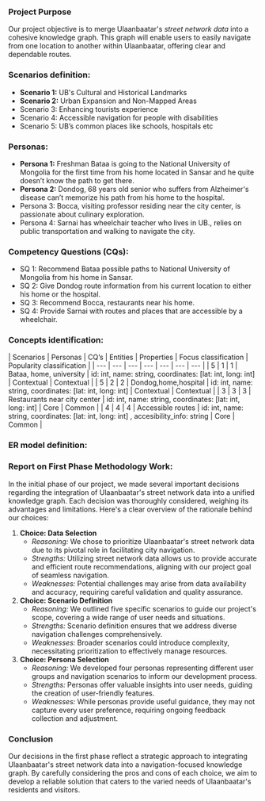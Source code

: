 ### Project Purpose

Our project objective is to merge Ulaanbaatar's _street network data_ into a cohesive knowledge graph. This graph will enable users to easily navigate from one location to another within Ulaanbaatar, offering clear and dependable routes.

### Scenarios definition:

- **Scenario 1:** UB's Cultural and Historical Landmarks
- **Scenario 2:** Urban Expansion and Non-Mapped Areas
- Scenario 3: Enhancing tourists experience
- Scenario 4: Accessible navigation for people with disabilities
- Scenario 5: UB’s common places like schools, hospitals etc

### Personas:

- **Persona 1:** Freshman Bataa is going to the National University of Mongolia for the first time from his home located in Sansar and he quite doesn’t know the path to get there.
- **Persona 2:** Dondog, 68 years old senior who suffers from Alzheimer's disease can’t memorize his path from his home to the hospital.
- Persona 3: Bocca, visiting professor residing near the city center, is passionate about culinary exploration.
- Persona 4: Sarnai has wheelchair teacher who lives in UB., relies on public transportation and walking to navigate the city.

### Competency Questions (CQs):

- SQ 1: Recommend Bataa possible paths to National University of Mongolia from his home in Sansar.
- SQ 2: Give Dondog route information from his current location to either his home or the hospital.
- SQ 3: Recommend Bocca, restaurants near his home.
- SQ 4: Provide Sarnai with routes and places that are accessible by a wheelchair.

### Concepts identification:

| Scenarios
| Personas | CQ’s | Entities | Properties | Focus classification | Popularity classification |
| --- | --- | --- | --- | --- | --- | --- |
| 5 | 1 | 1 | Bataa, home, university | id: int, name: string, coordinates: [lat: int, long: int] | Contextual | Contextual |
| 5 | 2 | 2 | Dondog,home,hospital | id: int, name: string, coordinates: [lat: int, long: int] | Contextual | Contextual |
| 3 | 3 | 3 | Restaurants near city center | id: int, name: string, coordinates: [lat: int, long: int] | Core | Common |
| 4 | 4 | 4 | Accessible routes | id: int, name: string, coordinates: [lat: int, long: int] , accesibility_info: string | Core | Common |

### ER model definition:

### Report on First Phase Methodology Work:

In the initial phase of our project, we made several important decisions regarding the integration of Ulaanbaatar's street network data into a unified knowledge graph. Each decision was thoroughly considered, weighing its advantages and limitations. Here's a clear overview of the rationale behind our choices:

1. **Choice: Data Selection**
   - _Reasoning:_ We chose to prioritize Ulaanbaatar's street network data due to its pivotal role in facilitating city navigation.
   - _Strengths:_ Utilizing street network data allows us to provide accurate and efficient route recommendations, aligning with our project goal of seamless navigation.
   - _Weaknesses:_ Potential challenges may arise from data availability and accuracy, requiring careful validation and quality assurance.
2. **Choice: Scenario Definition**
   - _Reasoning:_ We outlined five specific scenarios to guide our project's scope, covering a wide range of user needs and situations.
   - _Strengths:_ Scenario definition ensures that we address diverse navigation challenges comprehensively.
   - _Weaknesses:_ Broader scenarios could introduce complexity, necessitating prioritization to effectively manage resources.
3. **Choice: Persona Selection**
   - _Reasoning:_ We developed four personas representing different user groups and navigation scenarios to inform our development process.
   - _Strengths:_ Personas offer valuable insights into user needs, guiding the creation of user-friendly features.
   - _Weaknesses:_ While personas provide useful guidance, they may not capture every user preference, requiring ongoing feedback collection and adjustment.

### Conclusion

Our decisions in the first phase reflect a strategic approach to integrating Ulaanbaatar's street network data into a navigation-focused knowledge graph. By carefully considering the pros and cons of each choice, we aim to develop a reliable solution that caters to the varied needs of Ulaanbaatar's residents and visitors.
